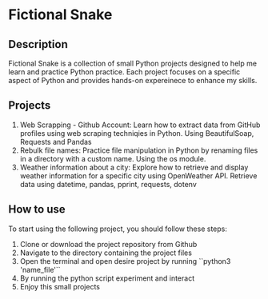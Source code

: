 # Fictional Snake 

## Description

Fictional Snake is a collection of small Python projects designed to help me learn and practice Python practice. Each project focuses on a specific aspect of Python and provides hands-on expereinece to enhance my skills.

## Projects

<ol>
  <li>Web Scrapping - Github Account: Learn how to extract data from GitHub profiles using web scraping techniqies in Python. Using BeautifulSoap, Requests and Pandas</li>
  <li>Rebulk file names: Practice file manipulation in Python by renaming files in a directory with a custom name. Using the os module.</li>
  <li>Weather information about a city: Explore how to retrieve and display weather information for a specific city using OpenWeather API. Retrieve data using datetime, pandas, pprint, requests, dotenv</li>
</ol>

## How to use

To start using the following project, you should follow these steps:
<ol>
  <li>Clone or download the project repository from Github</li>
  <li>Navigate to the directory containing the project files</li>
  <li>Open the terminal and open desire project by running ``python3 'name_file'``</li>
  <li>By running the python script experiment and interact</li>
  <li>Enjoy this small projects</li>
</ol>
